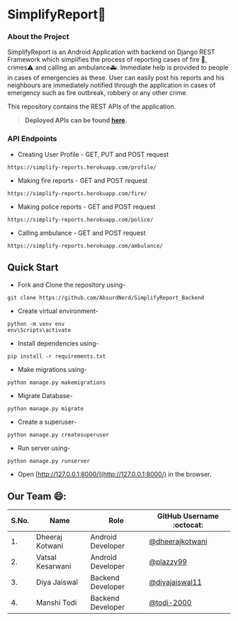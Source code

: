 # SimplifyReport📢

### About the Project
SimplifyReport is an Android Application with backend on Django REST Framework which simplifies the process of reporting cases of fire 🧯, crimes⚠️ and calling an ambulance🚑.
Immediate help is provided to people in cases of emergencies as these. User can easily post his reports and his neighbours are immediately notified through the application in cases of emergency such as fire outbreak, robbery or any other crime. 

This repository contains the REST APIs of the application.
> **Deployed APIs can be found [here](https://simplify-reports.herokuapp.com/).**

 ### API Endpoints
 - Creating User Profile - GET, PUT and POST request
```
https://simplify-reports.herokuapp.com/profile/
```
- Making fire reports - GET and POST request
```
https://simplify-reports.herokuapp.com/fire/
```
- Making police reports - GET and POST request
```
https://simplify-reports.herokuapp.com/police/
```
- Calling ambulance - GET and POST request
```
https://simplify-reports.herokuapp.com/ambulance/
```
 
 
## Quick Start

- Fork and Clone the repository using-
```
git clone https://github.com/AbsurdNerd/SimplifyReport_Backend
```
- Create virtual environment-
```
python -m venv env
env\Scripts\activate
```
- Install dependencies using-
```
pip install -r requirements.txt
```
- Make migrations using-
```
python manage.py makemigrations
```
- Migrate Database-
```
python manage.py migrate
```
- Create a superuser-
```
python manage.py createsuperuser
```
- Run server using-
```
python manage.py runserver
```
- Open [http://127.0.0.1:8000/](http://127.0.0.1:8000/) in the browser.


## Our Team 😄:

| S.No. | Name               | Role                      | GitHub Username :octocat:                              |
| ----- | ------------------ | ------------------------- | ----------------------------------------------------   |
| 1.    | Dheeraj Kotwani    | Android Developer         | [@dheerajkotwani](https://github.com/dheerajkotwani)   |
| 2.    | Vatsal Kesarwani   | Android Developer         | [@plazzy99](https://github.com/plazzy99)               |
| 3.    | Diya Jaiswal       | Backend Developer         | [@diyajaiswal11](https://github.com/diyajaiswal11)     |
| 4.    | Manshi Todi        | Backend Developer         | [@todi-2000](https://github.com/todi-2000)             |
